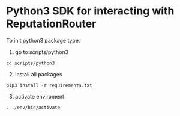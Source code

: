 # Python3 SDK for interacting with ReputationRouter

To init python3 package type:
1. go to scripts/python3
```
cd scripts/python3
```
2. install all packages
```
pip3 install -r requirements.txt
```
3. activate enviroment
```
. ./env/bin/activate
```